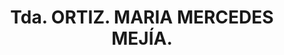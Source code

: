 ---
title: "Tda. ORTIZ. MARIA MERCEDES MEJÍA."
url: /nueva-trinidad/tda-ortiz-maria-mercedes-mejia/
shop: Lebensmittel
---